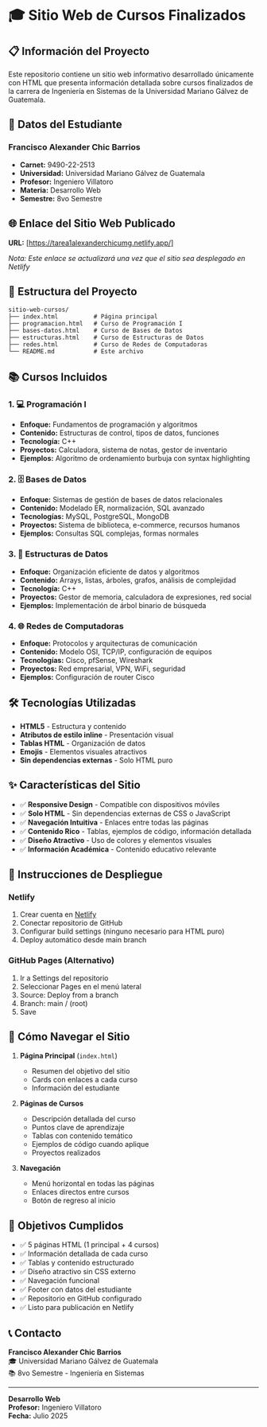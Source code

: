 # 🎓 Sitio Web de Cursos Finalizados

## 📋 Información del Proyecto

Este repositorio contiene un sitio web informativo desarrollado únicamente con HTML que presenta información detallada sobre cursos finalizados de la carrera de Ingeniería en Sistemas de la Universidad Mariano Gálvez de Guatemala.

## 👤 Datos del Estudiante

### Francisco Alexander Chic Barrios
- **Carnet:** 9490-22-2513
- **Universidad:** Universidad Mariano Gálvez de Guatemala
- **Profesor:** Ingeniero Villatoro
- **Materia:** Desarrollo Web
- **Semestre:** 8vo Semestre

## 🌐 Enlace del Sitio Web Publicado

**URL:** [https://tarea1alexanderchicumg.netlify.app/]

*Nota: Este enlace se actualizará una vez que el sitio sea desplegado en Netlify*

## 📁 Estructura del Proyecto

```
sitio-web-cursos/
├── index.html          # Página principal
├── programacion.html   # Curso de Programación I
├── bases-datos.html    # Curso de Bases de Datos
├── estructuras.html    # Curso de Estructuras de Datos
├── redes.html          # Curso de Redes de Computadoras
└── README.md           # Este archivo
```

## 📚 Cursos Incluidos

### 1. **💻 Programación I**
- **Enfoque:** Fundamentos de programación y algoritmos
- **Contenido:** Estructuras de control, tipos de datos, funciones
- **Tecnología:** C++
- **Proyectos:** Calculadora, sistema de notas, gestor de inventario
- **Ejemplos:** Algoritmo de ordenamiento burbuja con syntax highlighting

### 2. **🗄️ Bases de Datos** 
- **Enfoque:** Sistemas de gestión de bases de datos relacionales
- **Contenido:** Modelado ER, normalización, SQL avanzado
- **Tecnologías:** MySQL, PostgreSQL, MongoDB
- **Proyectos:** Sistema de biblioteca, e-commerce, recursos humanos
- **Ejemplos:** Consultas SQL complejas, formas normales

### 3. **🔗 Estructuras de Datos**
- **Enfoque:** Organización eficiente de datos y algoritmos
- **Contenido:** Arrays, listas, árboles, grafos, análisis de complejidad
- **Tecnología:** C++
- **Proyectos:** Gestor de memoria, calculadora de expresiones, red social
- **Ejemplos:** Implementación de árbol binario de búsqueda

### 4. **🌐 Redes de Computadoras**
- **Enfoque:** Protocolos y arquitecturas de comunicación
- **Contenido:** Modelo OSI, TCP/IP, configuración de equipos
- **Tecnologías:** Cisco, pfSense, Wireshark
- **Proyectos:** Red empresarial, VPN, WiFi, seguridad
- **Ejemplos:** Configuración de router Cisco

## 🛠️ Tecnologías Utilizadas

- **HTML5** - Estructura y contenido
- **Atributos de estilo inline** - Presentación visual
- **Tablas HTML** - Organización de datos
- **Emojis** - Elementos visuales atractivos
- **Sin dependencias externas** - Solo HTML puro

## ✨ Características del Sitio

- ✅ **Responsive Design** - Compatible con dispositivos móviles
- ✅ **Solo HTML** - Sin dependencias externas de CSS o JavaScript
- ✅ **Navegación Intuitiva** - Enlaces entre todas las páginas
- ✅ **Contenido Rico** - Tablas, ejemplos de código, información detallada
- ✅ **Diseño Atractivo** - Uso de colores y elementos visuales
- ✅ **Información Académica** - Contenido educativo relevante

## 🚀 Instrucciones de Despliegue

### Netlify
1. Crear cuenta en [Netlify](https://www.netlify.com)
2. Conectar repositorio de GitHub
3. Configurar build settings (ninguno necesario para HTML puro)
4. Deploy automático desde main branch

### GitHub Pages (Alternativo)
1. Ir a Settings del repositorio
2. Seleccionar Pages en el menú lateral
3. Source: Deploy from a branch
4. Branch: main / (root)
5. Save

## 📖 Cómo Navegar el Sitio

1. **Página Principal** (`index.html`)
   - Resumen del objetivo del sitio
   - Cards con enlaces a cada curso
   - Información del estudiante

2. **Páginas de Cursos**
   - Descripción detallada del curso
   - Puntos clave de aprendizaje
   - Tablas con contenido temático
   - Ejemplos de código cuando aplique
   - Proyectos realizados

3. **Navegación**
   - Menú horizontal en todas las páginas
   - Enlaces directos entre cursos
   - Botón de regreso al inicio

## 🎯 Objetivos Cumplidos

- ✅ 5 páginas HTML (1 principal + 4 cursos)
- ✅ Información detallada de cada curso
- ✅ Tablas y contenido estructurado
- ✅ Diseño atractivo sin CSS externo
- ✅ Navegación funcional
- ✅ Footer con datos del estudiante
- ✅ Repositorio en GitHub configurado
- ✅ Listo para publicación en Netlify


## 📞 Contacto

**Francisco Alexander Chic Barrios**  
🎓 Universidad Mariano Gálvez de Guatemala  
📚 8vo Semestre - Ingeniería en Sistemas  

---

**Desarrollo Web**  
**Profesor:** Ingeniero Villatoro  
**Fecha:** Julio 2025